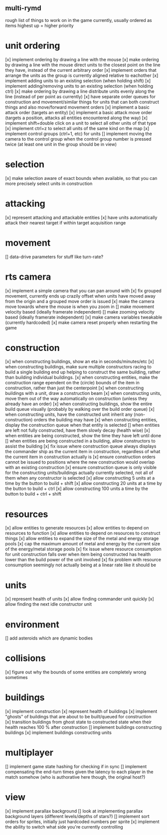multi-rymd
--------------
rough list of things to work on in the game currently, usually ordered as items highest up = higher priority

# unit ordering
[x] implement ordering by drawing a line with the mouse
[x] make ordering by drawing a line with the mouse direct units to the closest point on the line they have, instead of the current arbitrary order
[x] implement orders that arrange the units as the group is currently aligned relative to eachother
[x] implement adding units to an existing selection (when holding shift)
[x] implement adding/removing units to an existing selection (when holding ctrl)
[x] make ordering by drawing a line distribute units evenly along the line (instead of per point as currently)
[x] have separate order queues for construction and movement/similar things for units that can both construct things and also move/forward movement orders
[x] implement a basic attack order (targets an entity)
[x] implement a basic attack move order (targets a position, attacks all entities encountered along the way)
[x] implement shift+double click on a unit to select all other units of that type
[x] implement ctrl+z to select all units of the same kind on the map
[x] implement control groups (ctrl+1, etc) for units
[] implement moving the camera to the control group when the control group number is pressed twice (at least one unit in the group should be in view)

# selection
[x] make selection aware of exact bounds when available, so that you can more precisely select units in construction

# attacking
[x] represent attacking and attackable entities
[x] have units automatically attack their nearest target if within target acquisition range

# movement
[] data-drive parameters for stuff like turn-rate?

# rts camera
[x] implement a simple camera that you can pan around with
[x] fix grouped movement, currently ends up crazily offset when units have moved away from the origin and a grouped move order is issued
[x] make the camera move towards where the mouse is when you zoom in
[] make movement velocity based (ideally framerate independent)
[] make zooming velocity based (ideally framerate independent)
[x] make camera variables tweakable (currently hardcoded)
[x] make camera reset properly when restarting the game

# construction
[x] when constructing buildings, show an eta in seconds/minutes/etc
[x] when constructing buildings, make sure multiple constructors racing to build a single building end up helping to construct the same building, rather than building individual buildings.
[x] when constructing entities, make the construction range ependent on the (circle) bounds of the item in construction, rather than just the centerpoint
[x] when constructing buildings with a unit, draw a construction beam
[x] when constructing units, move them out of the way automatically on construction (unless they already have an order)
[x] when constructing buildings, show the entire build queue visually (probably by walking over the build order queue)
[x] when constructing units, have the constructed unit inherit any (non-construction) orders the building may have
[x] when constructing entities, display the construction queue when that entity is selected
[] when entities are left not fully constructed, have them slowly decay (health wise)
[x] when entities are being constructed, show the time they have left until done
[] when entities are being constructed in a building, allow constructors to assist the building
[x] fix issue where construction queue always displays the commander ship as the current item in construction, regardless of what the current item in construction actually is
[x] ensure construction orders cannot be issued to positions where the new construction would overlap with an existing construction
[x] ensure construction queue is only visible for the constructing units/buildings actually currently selected, not all of them when any constructor is selected
[x] allow constructing 5 units at a time by the button to build + shift
[x] allow constructing 20 units at a time by the button to build + ctrl
[x] allow constructing 100 units a time by the button to build + ctrl + shift

# resources
[x] allow entities to generate resources
[x] allow entities to depend on resources to function
[x] allow entities to depend on resources to construct things
[x] allow entities to expand the size of the metal and energy storage pools
[x] cap the maximum amount of metal and energy by the current size of the energy/metal storage pools
[x] fix issue where resource consumption for unit construction falls over when item being constructed has health lower than the build power of the unit involved
[x] fix problem with resource consumption seemingly not actually being at a linear rate like it should be

# units
[x] represent health of units
[x] allow finding commander unit quickly
[x] allow finding the next idle constructor unit

# environment
[] add asteroids which are dynamic bodies

# collisions
[x] figure out why the bounds of some entities are completely wrong sometimes

# buildings
[x] implement construction
[x] represent health of buildings
[x] implement "ghosts" of buildings that are about to be built/queued for construction  
[x] transition buildings from ghost state to constructed state when their health reaches 100 % after construction
[] implement buildings constructing buildings
[x] implement buildings constructing units

# multiplayer
[] implement game state hashing for checking if in sync
[] implement compensating the end-turn times given the latency to each player in the match somehow (who is authorative here though, the original host?)

# view
[x] implement parallax background
[] look at implementing parallax background layers (different levels/depths of stars?)
[] implement sort orders for sprites, initially just hardcoded numbers per sprite
[x] implement the ability to switch what side you're currently controlling